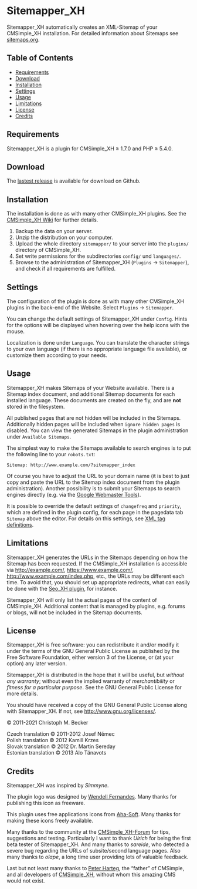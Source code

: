 # Sitemapper\_XH

Sitemapper\_XH automatically creates an XML-Sitemap of your CMSimple\_XH installation.
For detailed information about Sitemaps see [sitemaps.org](http://www.sitemaps.org/).

## Table of Contents

- [Requirements](#requirements)
- [Download](#download)
- [Installation](#installation)
- [Settings](#settings)
- [Usage](#usage)
- [Limitations](#limitations)
- [License](#license)
- [Credits](#credits)

## Requirements

Sitemapper\_XH is a plugin for CMSimple\_XH ≥ 1.7.0 and PHP ≥ 5.4.0.

## Download

The [lastest release](https://github.com/cmb69/sitemapper_xh/releases/latest) is available for download on Github.

## Installation

The installation is done as with many other CMSimple\_XH plugins. See the
[CMSimple\_XH Wiki](https://wiki.cmsimple-xh.org/doku.php/installation#plugins)
for further details.

1. Backup the data on your server.
2. Unzip the distribution on your computer.
3. Upload the whole directory `sitemapper/` to your server into the `plugins/` directory of CMSimple\_XH.
4. Set write permissions for the subdirectories `config/` und `languages/`.
5. Browse to the administration of Sitemapper\_XH (`Plugins` → `Sitemapper`),
   and check if all requirements are fulfilled.

## Settings

The configuration of the plugin is done as with many other CMSimple\_XH plugins in
the back-end of the Website. Select `Plugins` → `Sitemapper`.

You can change the default settings of Sitemapper\_XH under `Config`. Hints for
the options will be displayed when hovering over the help icons with the mouse.

Localization is done under `Language`. You can translate the character
strings to your own language (if there is no appropriate language file
available), or customize them according to your needs.

## Usage

Sitemapper\_XH makes Sitemaps of your Website available. There is a Sitemap
index document, and additional Sitemap documents for each installed language.
These documents are created on the fly, and are **not** stored in
the filesystem.

All published pages that are not hidden will be included in the
Sitemaps. Additionally hidden pages will be included when `ignore hidden pages`
is disabled. You can view the generated Sitemaps in the plugin administration
under `Available Sitemaps`.

The simplest way to make the Sitemaps available to search engines is to put
the following line to your `robots.txt`:

    Sitemap: http://www.example.com/?sitemapper_index

Of course you have to adjust the URL to your domain name (it is best to just
copy and paste the URL to the Sitemap index document from the plugin
administration). Another possibility is to submit your Sitemaps to search
engines directly (e.g. via the
[Google Webmaster Tools](http://www.google.com/webmasters/)).

It is possible to override the default settings of `changefreq` and
`priority`, which are defined in the plugin config, for each page in the
pagedata tab `Sitemap` above the editor. For details on this settings, see
[XML tag definitions](http://www.sitemaps.org/protocol.php#xmlTagDefinitions).

## Limitations

Sitemapper\_XH generates the URLs in the Sitemaps depending on how the Sitemap
has been requested. If the CMSimple\_XH installation is accessible via
http://example.com/, https://www.example.com/, http://www.example.com/index.php,
etc., the URLs may be different each time. To avoid that, you should set up
appropriate redirects, what can easily be done with the
[Seo\_XH plugin](http://3-magi.net/?CMSimple_XH/Seo_XH), for instance.

Sitemapper\_XH will only list the actual pages of the content of CMSimple\_XH.
Additional content that is managed by plugins, e.g. forums or blogs, will not be
included in the Sitemap documents.

## License

Sitemapper\_XH is free software: you can redistribute it and/or modify
it under the terms of the GNU General Public License as published by
the Free Software Foundation, either version 3 of the License, or
(at your option) any later version.

Sitemapper\_XH is distributed in the hope that it will be useful,
but *without any warranty*; without even the implied warranty of
*merchantibility* or *fitness for a particular purpose*. See the
GNU General Public License for more details.

You should have received a copy of the GNU General Public License
along with Sitemapper\_XH.  If not, see http://www.gnu.org/licenses/.

© 2011-2021 Christoph M. Becker

Czech translation © 2011-2012 Josef Němec  
Polish translation © 2012 Kamill Krzes  
Slovak translation © 2012 Dr. Martin Sereday  
Estonian translation © 2013 Alo Tänavots

## Credits

Sitemapper\_XH was inspired by *Simmyne*.

The plugin logo was designed by [Wendell Fernandes](http://www.dellustrations.com/).
Many thanks for publishing this icon as freeware.

This plugin uses free applications icons from [Aha-Soft](http://www.aha-soft.com/).
Many thanks for making these icons freely available.

Many thanks to the community at the [CMSimple\_XH-Forum](http://www.cmsimpleforum.com/)
for tips, suggestions and testing.
Particularly I want to thank *Ulrich* for being the first beta tester of Sitemapper\_XH.
And many thanks to *sareide*, who detected a severe bug regarding the URLs of subsite/second language pages.
Also many thanks to *olape*, a long time user providing lots of valuable feedback.

Last but not least many thanks to [Peter Harteg](http://www.harteg.dk/), the “father” of CMSimple,
and all developers of [CMSimple_XH](http://www.cmsimple-xh.org/),
without whom this amazing CMS would not exist.
